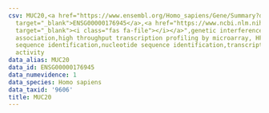 ```yaml
---
csv: MUC20,<a href="https://www.ensembl.org/Homo_sapiens/Gene/Summary?db=core;g=ENSG00000176945"
  target="_blank">ENSG00000176945</a>,<a href="https://www.ncbi.nlm.nih.gov/pubmed/28369544"
  target="_blank"><i class="fas fa-file"></i></a>",genetic interference,functional
  association,high throughput transcription profiling by microarray, HF73 cells,nucleotide
  sequence identification,nucleotide sequence identification,transcriptional regulation,up-regulates
  activity
data_alias: MUC20
data_id: ENSG00000176945
data_numevidence: 1
data_species: Homo sapiens
data_taxid: '9606'
title: MUC20
---
```


